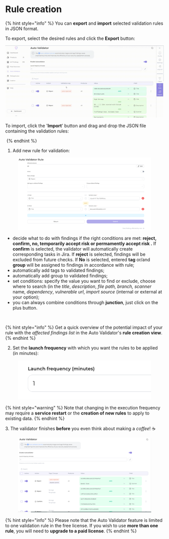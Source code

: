 # Rule creation

{% hint style="info" %}
You can **export** and **import** selected validation rules in JSON format.

To export, select the desired rules and click the **Export** button:

<img src="../../.gitbook/assets/autoval1(2).gif" alt="" data-size="original">



To import, click the '**Import**' button and drag and drop the JSON file containing the validation rules:

<img src="../../.gitbook/assets/autoval3.gif" alt="" data-size="original">
{% endhint %}

1. Add new rule for validation:

<figure><img src="../../.gitbook/assets/image (14).png" alt=""><figcaption></figcaption></figure>

* decide what to do with findings if the right conditions are met: **reject, confirm, no, temporarily accept risk or permamently accept risk .** If **сonfirm** is selected, the validator will automatically create corresponding tasks in Jira. If **reject** is selected, findings will be excluded from future checks. If **No** is selected, entered **tag** or/and **group** will be assigned to findings in accordance with rule;
* automatically add tags to validated findings;
* automatically add group to validated findings;
* set conditions: specify the value you want to find or exclude, choose where to search (in the _title_, _description_, _file path, branch,_ _scanner_ name, _dependency_, _vulnerable_ _url_, _import_ _source_ (internal or external at your option);
* you can always combine conditions through **junction**, just click on the plus button.

<figure><img src="../../.gitbook/assets/autovalidator.gif" alt=""><figcaption></figcaption></figure>

{% hint style="info" %}
Get a quick overview of the potential impact of your rule with the _affected findings list_ in the Auto Validator's **rule creation view**.
{% endhint %}

2. Set the **launch frequency** with which you want the rules to be applied (in minutes):

<figure><img src="../../.gitbook/assets/image (116).png" alt=""><figcaption></figcaption></figure>

{% hint style="warning" %}
Note that changing in the execution frequency may require a **service restart** or the **creation of new rules** to apply to existing data.
{% endhint %}

3\. The validator finishes **before** you even think about making a _coffee_! ☕️

<figure><img src="../../.gitbook/assets/image (162).png" alt=""><figcaption></figcaption></figure>

{% hint style="info" %}
Please note that the Auto Validator feature is limited to one validation rule in the free license. If you wish to use **more than one rule**, you will need to **upgrade to a paid license**.
{% endhint %}
